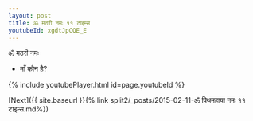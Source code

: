 ```yaml
---
layout: post
title: ॐ मठरी नमः ११ टाइम्स
youtubeId: xgdtJpCQE_E
---
```

 
 
 ॐ मठरी नमः  
 
 -  माँ कौन है? 
 
  
 
  
 
 
 
 
 
 


{% include youtubePlayer.html id=page.youtubeId %}
 
[Next]({{ site.baseurl }}{% link  split2/_posts/2015-02-11-ॐ पिथमहाया नमः ११ टाइम्स.md%})
 
